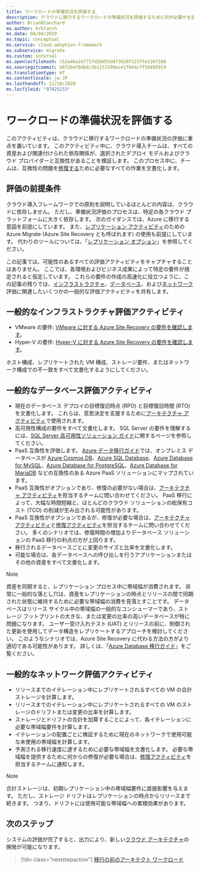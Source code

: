 ```yaml
---
title: ワークロードの準備状況を評価する
description: クラウドに移行するワークロードの準備状況を評価するために何が必要かを説明します。 すべての資産とそれに関連する依存関係を検証する方法について見ていきましょう。
author: BrianBlanchard
ms.author: brblanch
ms.date: 04/04/2019
ms.topic: conceptual
ms.service: cloud-adoption-framework
ms.subservice: migrate
ms.custom: internal
ms.openlocfilehash: c52a46a16f757d20d53d4f3920f123ffe126f288
ms.sourcegitcommit: b6f2b4f8db6c3b1157299ece1f044cff56895919
ms.translationtype: HT
ms.contentlocale: ja-JP
ms.lasthandoff: 12/10/2020
ms.locfileid: "97025233"
---
```

# <a name="evaluate-workload-readiness"></a>ワークロードの準備状況を評価する

このアクティビティは、クラウドに移行するワークロードの準備状況の評価に重点を置いています。 このアクティビティ中に、クラウド導入チームは、すべての資産および関連付けられた依存関係が、選択されたデプロイ モデルおよびクラウド プロバイダーと互換性があることを検証します。 このプロセス中に、チームは、互換性の問題を[修復する](../migrate/remediate.md)ために必要なすべての作業を文書化します。

## <a name="evaluation-assumptions"></a>評価の前提条件

クラウド導入フレームワークでの原則を説明しているほとんどの内容は、クラウドに依存しません。 ただし、準備状況評価のプロセスは、特定の各クラウド プラットフォームに大きく依存します。 次のガイダンスでは、Azure に移行する意図を前提にしています。 また、[レプリケーション アクティビティ](../migrate/replicate.md)のための Azure Migrate (Azure Site Recovery とも呼ばれます) の使用も前提にしています。 代わりのツールについては、「[レプリケーション オプション](../migrate/replicate-options.md)」を参照してください。

この記事では、可能性のあるすべての評価アクティビティをキャプチャすることはありません。 ここでは、各環境およびビジネス成果によって特定の要件が規定されると仮定しています。 これらの要件の作成の高速化に役立つように、この記事の残りでは、[インフラストラクチャ](#common-infrastructure-evaluation-activities)、[データベース](#common-database-evaluation-activities)、および[ネットワーク](#common-network-evaluation-activities)評価に関連したいくつかの一般的な評価アクティビティを共有します。

## <a name="common-infrastructure-evaluation-activities"></a>一般的なインフラストラクチャ評価アクティビティ

- VMware の要件: [VMware に対する Azure Site Recovery の要件を確認します](/azure/site-recovery/vmware-physical-azure-support-matrix)。
- Hyper-V の要件: [Hyper-V に対する Azure Site Recovery の要件を確認します](/azure/site-recovery/hyper-v-azure-support-matrix)。

ホスト構成、レプリケートされた VM 構成、ストレージ要件、またはネットワーク構成での不一致をすべて文書化するようにしてください。

## <a name="common-database-evaluation-activities"></a>一般的なデータベース評価アクティビティ

- 現在のデータベース デプロイの目標復旧時点 (RPO) と目標復旧時間 (RTO) を文書化します。 これらは、意思決定を支援するために[アーキテクチャ アクティビティ](./architect.md)で使用されます。
- 高可用性構成の要件をすべて文書化します。 SQL Server の要件を理解するには、[SQL Server 高可用性ソリューション ガイド](/sql/sql-server/failover-clusters/high-availability-solutions-sql-server)に関するページを参照してください。
- PaaS 互換性を評価します。 [Azure データ移行ガイド](https://datamigration.microsoft.com)では、オンプレミス データベースが [Azure Cosmos DB](/azure/cosmos-db)、[Azure SQL Database](/azure/sql-database)、[Azure Database for MySQL](/azure/mysql)、[Azure Database for PostgreSQL](/azure/postgresql)、[Azure Database for MariaDB](/azure/mariadb) などの互換性のある Azure PaaS ソリューションにマップされています。
- PaaS 互換性がオプションであり、修復の必要がない場合は、[アーキテクチャ アクティビティ](./architect.md)を担当するチームに問い合わせてください。 PaaS 移行によって、大幅な時間短縮と、ほとんどのクラウド ソリューションの総保有コスト (TCO) の削減が生み出される可能性があります。
- PaaS 互換性がオプションであるが、修復が必要な場合は、[アーキテクチャ アクティビティ](./architect.md)と[修復アクティビティ](../migrate/remediate.md)を担当するチームに問い合わせてください。 多くのシナリオでは、修復時間の増加よりデータベース ソリューションの PaaS 移行の利点の方が上回ります。
- 移行されるデータベースごとに変更のサイズと比率を文書化します。
- 可能な場合は、各データベースへの呼び出しを行うアプリケーションまたはその他の資産をすべて文書化します。

> [!NOTE]
> 資産を同期すると、レプリケーション プロセス中に帯域幅が消費されます。 非常に一般的な落とし穴は、資産をレプリケーションの時点とリリースの間で同期された状態に維持するために必要な帯域幅の消費を見落とすことです。 データベースはリリース サイクル中の帯域幅の一般的なコンシューマーであり、ストレージ フットプリントの大きな、または変更の比率の高いデータベースが特に問題になります。 ユーザー受け入れテスト (UAT) とリリースの前に、制御された更新を使用してデータ構造をレプリケートするアプローチを検討してください。 このようなシナリオでは、Azure Site Recovery に代わる方法の方がより適切である可能性があります。 詳しくは、「[Azure Database 移行ガイド](https://datamigration.microsoft.com)」をご覧ください。

## <a name="common-network-evaluation-activities"></a>一般的なネットワーク評価アクティビティ

- リリースまでのイテレーション中にレプリケートされるすべての VM の合計ストレージを計算します。
- リリースまでのイテレーション中にレプリケートされるすべての VM のストレージのドリフトまたは変更の比率を計算します。
- ストレージとドリフトの合計を加算することによって、各イテレーションに必要な帯域幅要件を計算します。
- イテレーションの配置ごとに検証するために現在のネットワークで使用可能な未使用の帯域幅を計算します。
- 予測される移行速度に達するために必要な帯域幅を文書化します。 必要な帯域幅を提供するために何からの修復が必要な場合は、[修復アクティビティ](../migrate/remediate.md)を担当するチームに通知します。

> [!NOTE]
> 合計ストレージは、初期レプリケーション中の帯域幅要件に直接影響を与えます。 ただし、ストレージ ドリフトはレプリケーションの時点からリリースまで続きます。 つまり、ドリフトには使用可能な帯域幅への累積効果があります。

## <a name="next-steps"></a>次のステップ

システムの評価が完了すると、出力により、新しい[クラウド アーキテクチャ](./architect.md)の開発が可能になります。

> [!div class="nextstepaction"]
> [移行の前のアーキテクト ワークロード](./architect.md)
